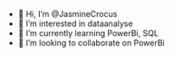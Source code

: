 - 👋 Hi, I’m @JasmineCrocus
- 👀 I’m interested in dataanalyse
- 🌱 I’m currently learning PowerBi, SQL
- 💞️ I’m looking to collaborate on PowerBi

